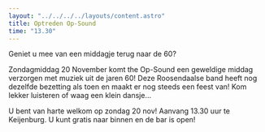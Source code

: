 ```yaml
---
layout: "../../../../layouts/content.astro"
title: Optreden Op-Sound
time: "13.30"
---
```


Geniet u mee van een middagje terug naar de 60?

Zondagmiddag 20 November komt the Op-Sound een geweldige middag verzorgen met muziek uit de jaren 60!
Deze Roosendaalse band heeft nog dezelfde bezetting als toen en maakt er nog steeds een feest van!
Kom lekker luisteren of waag een klein dansje...

U bent van harte welkom op zondag 20 nov!
Aanvang 13.30 uur te Keijenburg.
U kunt gratis naar binnen en de bar is open!

